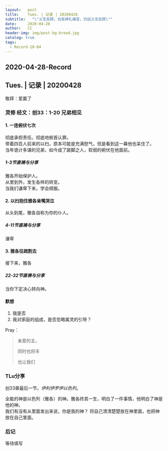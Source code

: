 ```yaml
---
layout:   post
title:    Tues. | 记录 | 20200428
subtitle:   "\"义无反顾，也有挣扎痛苦，仍旧义无反顾\""
date:     2020-04-28
author:   CC
header-img: img/post-bg-bread.jpg
catalog: true
tags:
  - Record-20-04
---
```


## 2020-04-28-Record

## Tues. | 记录 | 20200428

敬拜：爱赢了

### 灵修 经文：创33：1-20 兄弟相见

#### 1. 一连俯伏七次

彻底承担责任。彻底地俯首认罪。  
带着四百人前来的以扫，原本可能是充满怒气，但是看到这一幕他也呆住了。  
当年诡计多谋的兄弟，如今成了跛脚之人，软弱的俯伏在他面前。

##### 1-3节直祷与分享

雅各开始保护人。  
从里到外，发生各样的转变。  
当我们谦卑下来，学会顺服。

#### 2. 以扫抱住雅各亲嘴哭泣

从头到尾，雅各自称为你的仆人。

##### 4-11节直祷与分享

谦卑

#### 3. 雅各往疏割去

接下来，雅各

##### 22-32节直祷与分享

当你下定决心转向神。

#### 默想

1. 我是否
2. 我对家庭的组成，是否忽略属灵的引导？

Pray：

> 亲爱的主，
>
> 同时也将丰
>
> 也让我们

### TLu分享

创33章最后一节，*伊利伊罗伊以色列*。

全能的神是以色列（雅各）的神。雅各终其一生，明白了一件事情，他明白了神是他的神。  
我们有没有从里面发出来说，你是我的神？
将自己清清楚楚放在神里面，也把神放在自己里面。

### 后记

等待填写
